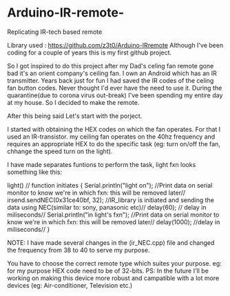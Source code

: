 # Arduino-IR-remote-
Replicating IR-tech based remote 


Library used : https://github.com/z3t0/Arduino-IRremote
Although I've been coding for a couple of years this is my first github project.

So I got inspired to do this project after my Dad's celing fan remote gone bad it's an orient company's ceiling fan. I own an Android which has an IR transmitter. Years back just for fun I had saved the IR codes of the celing fan button codes. Never thought I'd ever have the need to use it. 
During the quarantine(due to corona virus out-break) I've been spending my entire day at my house. So I decided to make the remote.

After this being said Let's start with the porject.

I started with obtaining the HEX codes on which the fan operates. For that I used an IR-transistor. 
my ceiling fan operates on the 40hz frequency and requires an appropriate HEX to do the specific task (eg: turn on/off the fan, chhange the speed turn on the light).

I have made separates funtions to perform the task, light fxn looks something like this:

 light()                                    // function initiates
{ 
  Serial.println("light on");               //Print data on serial monitor to know we're in which fxn: this will be removed later//
  irsend.sendNEC(0x31ce40bf, 32);           //IR_library is initiated and sending the data using NEC(similar to: sony, panasonic etc)//
  delay(60);                                // delay in miliseconds//
  Serial.println("in light's fxn");         //Print data on serial monitor to know we're in which fxn: this will be removed later//
  delay(1000);                              //delay in miliseconds//
}

NOTE: I have made several changes in the (ir_NEC.cpp) file and changed the frequency from 38 to 40 to serve my purpose.

You have to choose the correct remote type which suites your purpose. eg: for my purpose HEX code need to be of 32-bits.
PS: In the future I'll be working on making this device more robust and campatible with a lot more devices (eg: Air-conditioner, Television etc.)
